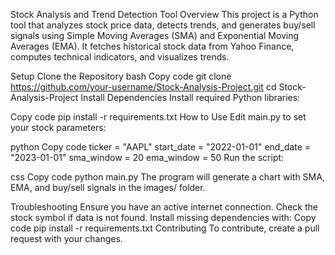 Stock Analysis and Trend Detection Tool
Overview
This project is a Python tool that analyzes stock price data, detects trends, and generates buy/sell signals using Simple Moving Averages (SMA) and Exponential Moving Averages (EMA). It fetches historical stock data from Yahoo Finance, computes technical indicators, and visualizes trends.

Setup
Clone the Repository
bash
Copy code
git clone https://github.com/your-username/Stock-Analysis-Project.git
cd Stock-Analysis-Project
Install Dependencies
Install required Python libraries:

Copy code
pip install -r requirements.txt
How to Use
Edit main.py to set your stock parameters:

python
Copy code
ticker = "AAPL"
start_date = "2022-01-01"
end_date = "2023-01-01"
sma_window = 20
ema_window = 50
Run the script:

css
Copy code
python main.py
The program will generate a chart with SMA, EMA, and buy/sell signals in the images/ folder.

Troubleshooting
Ensure you have an active internet connection.
Check the stock symbol if data is not found.
Install missing dependencies with:
Copy code
pip install -r requirements.txt
Contributing
To contribute, create a pull request with your changes.
